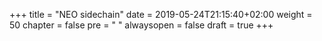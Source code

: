 +++
title = "NEO sidechain"
date = 2019-05-24T21:15:40+02:00
weight = 50
chapter = false
pre = "<i class='fa ela-page'></i> "
alwaysopen = false
draft = true
+++

